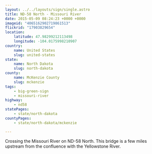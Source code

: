 ```yaml
---
layout: ../../layouts/sign/single.astro
title: ND-58 North - Missouri River
date: 2015-05-09 08:24:23 +0000 +0000
imageid: "4065162902719861513"
flickrid: "17903829654"
location:
    latitude: 47.98299212113498
    longitude: -104.0175998210907
country:
    name: United States
    slug: united-states
state:
    name: North Dakota
    slug: north-dakota
county:
    name: McKenzie County
    slug: mckenzie
tags:
    - big-green-sign
    - missouri-river
highway:
    - nd58
statePages:
    - state/north-dakota
countyPages:
    - state/north-dakota/mckenzie

---
```

Crossing the Missouri River on ND-58 North.  This bridge is a few miles upstream from the confluence with the Yellowstone River.